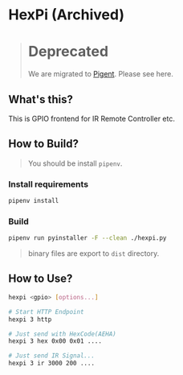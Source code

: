 HexPi (Archived)
=====================================

> # Deprecated
> We are migrated to [Pigent](https://github.com/dash-app/pigent). Please see here.

## What's this?
This is GPIO frontend for IR Remote Controller etc.

## How to Build?
> You should be install `pipenv`.

### Install requirements
```bash
pipenv install
```

### Build
```bash
pipenv run pyinstaller -F --clean ./hexpi.py
```
> binary files are export to `dist` directory.

## How to Use?
```bash
hexpi <gpio> [options...]

# Start HTTP Endpoint
hexpi 3 http

# Just send with HexCode(AEHA)
hexpi 3 hex 0x00 0x01 ....

# Just send IR Signal...
hexpi 3 ir 3000 200 ....
```
